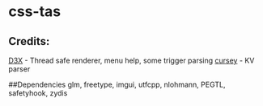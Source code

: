 # css-tas
## Credits: 
[D3X](https://github.com/angelfor3v3r) - Thread safe renderer, menu help, some trigger parsing
[cursey](https://github.com/cursey) - KV parser

##Dependencies
glm, freetype, imgui, utfcpp, nlohmann, PEGTL, safetyhook, zydis